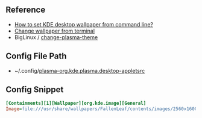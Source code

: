 


## Reference

* [How to set KDE desktop wallpaper from command line?](https://superuser.com/questions/488232/how-to-set-kde-desktop-wallpaper-from-command-line)
* [Change wallpaper from terminal](https://www.reddit.com/r/kde/comments/65pmhj/change_wallpaper_from_terminal/)
* BigLinux / [change-plasma-theme](https://github.com/biglinux/biglinux-session-and-themes/blob/main/usr/bin/change-plasma-theme#L32)


## Config File Path

* ~/.config/[plasma-org.kde.plasma.desktop-appletsrc](https://github.com/samwhelp/note-about-ubuntu/blob/gh-pages/_legacy/22.10/adjustment/de/kde-plasma/part/layout/kde-plasma-desktop-layout-basic/config/kde-plasma-desktop/skel/.config/plasma-org.kde.plasma.desktop-appletsrc#L22)


## Config Snippet

``` ini
[Containments][1][Wallpaper][org.kde.image][General]
Image=file:///usr/share/wallpapers/FallenLeaf/contents/images/2560x1600.jpg
```
